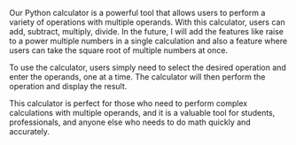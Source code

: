 Our Python calculator is a powerful tool that allows users to perform a variety of operations with multiple operands. With this calculator, users can add, subtract, multiply, divide. In the future, I will add the features like raise to a power multiple numbers in a single calculation and also a feature where users can take the square root of multiple numbers at once.

To use the calculator, users simply need to select the desired operation and enter the operands, one at a time. The calculator will then perform the operation and display the result.

This calculator is perfect for those who need to perform complex calculations with multiple operands, and it is a valuable tool for students, professionals, and anyone else who needs to do math quickly and accurately.
